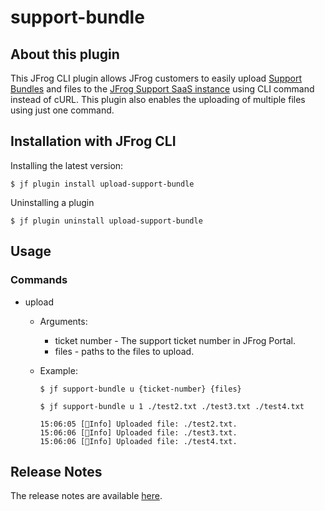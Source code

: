 # support-bundle

## About this plugin
This JFrog CLI plugin allows JFrog customers to easily upload [Support Bundles](https://jfrog.com/help/r/jfrog-platform-administration-documentation/support-zone) and files to the [JFrog Support SaaS instance](https://supportlogs.jfrog.com) using CLI command instead of cURL. 
This plugin also enables the uploading of multiple files using just one command.

## Installation with JFrog CLI
Installing the latest version:

`$ jf plugin install upload-support-bundle`

<!---Installing a specific version:`--->

<!--- j`$ jf plugin install hello-frog@version` --->

Uninstalling a plugin

`$ jf plugin uninstall upload-support-bundle`

## Usage
### Commands
* upload
    - Arguments:
        - ticket number - The support ticket number in JFrog Portal.
        - files - paths to the files to upload.
    - Example:
      ```
      $ jf support-bundle u {ticket-number} {files}
      ```
  
        ```
      $ jf support-bundle u 1 ./test2.txt ./test3.txt ./test4.txt 
      
        15:06:05 [🔵Info] Uploaded file: ./test2.txt.
        15:06:06 [🔵Info] Uploaded file: ./test3.txt.
        15:06:06 [🔵Info] Uploaded file: ./test4.txt.
      ```
        
## Release Notes
The release notes are available [here](RELEASE.md).
